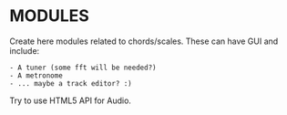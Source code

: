 # MODULES

Create here modules related to chords/scales. These can have GUI and include:

    - A tuner (some fft will be needed?)
    - A metronome
    - ... maybe a track editor? :) 

Try to use HTML5 API for Audio.